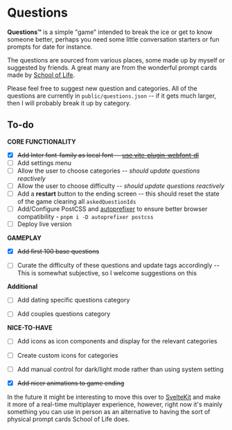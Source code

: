 # Questions
 **Questions™** is a simple "game" intended to break the ice or get to know someone better, perhaps you need some little conversation starters or fun prompts for date for instance.

 The questions are sourced from various places, some made up by myself or suggested by friends.
 A great many are from the wonderful prompt cards made by [School of Life](https://www.theschooloflife.com/).

 Please feel free to suggest new question and categories. All of the questions are currently in `public/questions.json` -- if it gets much larger, then I will probably break it up by category.


## To-do
**CORE FUNCTIONALITY**
- [x] ~~Add Inter font-family as local font -- [use vite-plugin-webfont-dl](https://github.com/feat-agency/vite-plugin-webfont-dl)~~
- [ ] Add settings menu
- [ ] Allow the user to choose categories -- *should update questions reactively*
- [ ] Allow the user to choose difficulty -- *should update questions reactively*
- [ ] Add a **restart** button to the ending screen -- this should reset the state of the game clearing all `askedQuestionIds`
- [ ] Add/Configure PostCSS and [autoprefixer](https://www.npmjs.com/package/autoprefixer) to ensure better browser compatibility - `pnpm i -D autoprefixer postcss`
- [ ] Deploy live version

**GAMEPLAY**
- [x] ~~Add first 100 base questions~~
- [ ] Curate the difficulty of these questions and update tags accordingly -- This is somewhat subjective, so I welcome suggestions on this


**Additional**
- [ ] Add dating specific questions category
- [ ] Add couples questions category


**NICE-TO-HAVE**
- [ ] Add icons as icon components and display for the relevant categories
- [ ] Create custom icons for categories
- [ ] Add manual control for dark/light mode rather than using system setting
- [x] ~~Add nicer animations to game ending~~


In the future it might be interesting to move this over to [SvelteKit](https://kit.svelte.dev/) and make it more of a real-time multiplayer experience, however, right now it's mainly something you can use in person as an alternative to having the sort of physical prompt cards School of Life does.